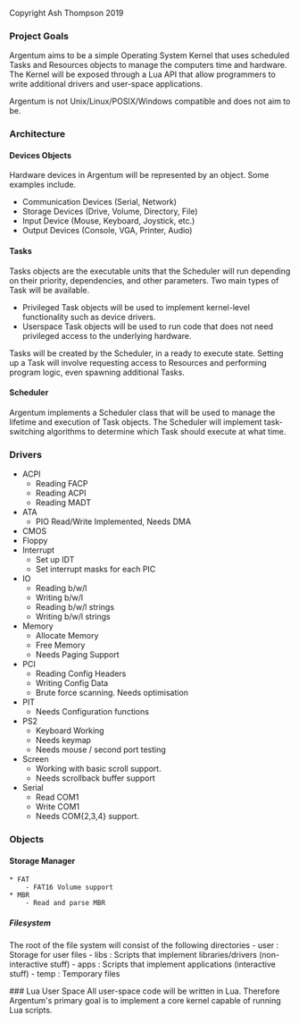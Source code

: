 Copyright Ash Thompson 2019

### Project Goals
Argentum aims to be a simple Operating System Kernel that uses scheduled Tasks and Resources objects 
to manage the computers time and hardware. The Kernel will be exposed through a Lua API that allow 
programmers to write additional drivers and user-space applications.

Argentum is not Unix/Linux/POSIX/Windows compatible and does not aim to be.

### Architecture

#### Devices Objects
Hardware devices in Argentum will be represented by an object. 
Some examples include.

* Communication Devices (Serial, Network)
* Storage Devices (Drive, Volume, Directory, File)
* Input Device (Mouse, Keyboard, Joystick, etc.)
* Output Devices (Console, VGA, Printer, Audio)

#### Tasks
Tasks objects are the executable units that the Scheduler will run depending on their priority, 
dependencies, and other parameters. Two main types of Task will be available.

* Privileged Task objects will be used to implement kernel-level functionality such as device drivers. 
* Userspace Task objects will be used to run code that does not need privileged access to the underlying hardware.

Tasks will be created by the Scheduler, in a ready to execute state. Setting up a Task will involve 
requesting access to Resources and performing program logic, even spawning additional Tasks.

#### Scheduler
Argentum implements a Scheduler class that will be used to manage the lifetime and execution of 
Task objects. The Scheduler will implement task-switching algorithms to determine which Task should 
execute at what time.

### Drivers

* ACPI  
    - Reading FACP
    - Reading ACPI
    - Reading MADT
* ATA 
    - PIO Read/Write Implemented, Needs DMA
* CMOS
* Floppy
* Interrupt
    - Set up IDT
    - Set interrupt masks for each PIC
* IO
    - Reading b/w/l
    - Writing b/w/l
    - Reading b/w/l strings
    - Writing b/w/l strings
* Memory
    - Allocate Memory
    - Free Memory
    - Needs Paging Support
* PCI
    - Reading Config Headers
    - Writing Config Data
    - Brute force scanning. Needs optimisation
* PIT
    - Needs Configuration functions
* PS2
    - Keyboard Working
    - Needs keymap
    - Needs mouse / second port testing
* Screen
    - Working with basic scroll support.
    - Needs scrollback buffer support
* Serial
    - Read COM1
    - Write COM1
    - Needs COM{2,3,4} support.

### Objects
#### Storage Manager
    * FAT
        - FAT16 Volume support
    * MBR
        - Read and parse MBR

##### Filesystem
The root of the file system will consist of the following directories
    - user : Storage for user files
    - libs : Scripts that implement libraries/drivers (non-interactive stuff) 
    - apps : Scripts that implement applications (interactive stuff) 
    - temp : Temporary files

### Lua User Space
All user-space code will be written in Lua. Therefore Argentum's primary goal is to implement a core
kernel capable of running Lua scripts. 
